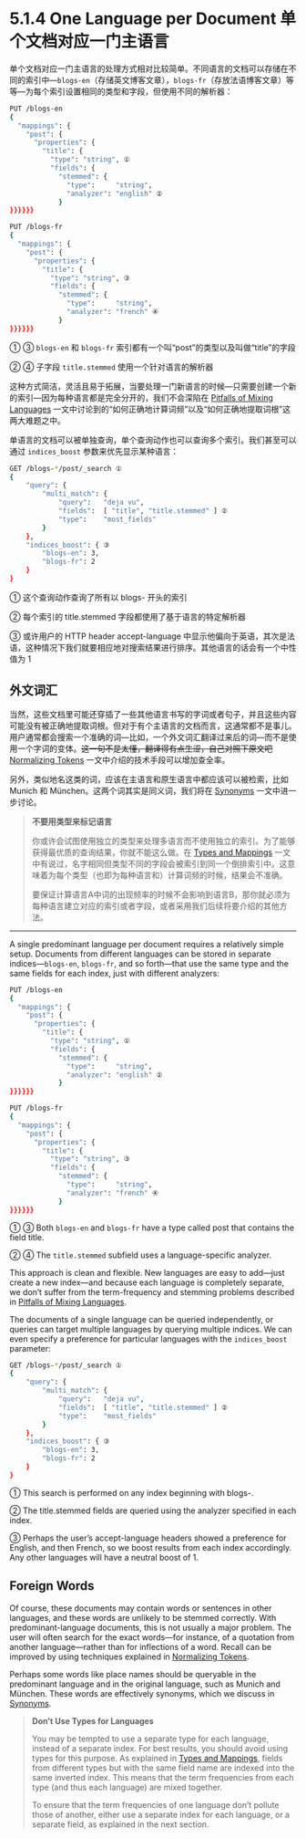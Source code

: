 # 5.1.4 One Language per Document 单个文档对应一门主语言

单个文档对应一门主语言的处理方式相对比较简单。不同语言的文档可以存储在不同的索引中—`blogs-en`（存储英文博客文章），`blogs-fr`（存放法语博客文章）等等—为每个索引设置相同的类型和字段，但使用不同的解析器：

```bash
PUT /blogs-en
{
  "mappings": {
    "post": {
      "properties": {
        "title": {
          "type": "string", ①
          "fields": {
            "stemmed": {
              "type":     "string",
              "analyzer": "english" ②
            }
}}}}}}

PUT /blogs-fr
{
  "mappings": {
    "post": {
      "properties": {
        "title": {
          "type": "string", ③
          "fields": {
            "stemmed": {
              "type":     "string",
              "analyzer": "french" ④
            }
}}}}}}
```

① ③ `blogs-en` 和 `blogs-fr` 索引都有一个叫“post”的类型以及叫做“title”的字段

② ④ 子字段 `title.stemmed` 使用一个针对语言的解析器

这种方式简洁，灵活且易于拓展，当要处理一门新语言的时候—只需要创建一个新的索引—因为每种语言都是完全分开的，我们不会深陷在  [Pitfalls of Mixing Languages](https://www.elastic.co/guide/en/elasticsearch/guide/current/language-pitfalls.html) 一文中讨论到的“如何正确地计算词频”以及“如何正确地提取词根”这两大难题之中。

单语言的文档可以被单独查询，单个查询动作也可以查询多个索引。我们甚至可以通过 `indices_boost` 参数来优先显示某种语言：

```bash
GET /blogs-*/post/_search ①
{
    "query": {
        "multi_match": {
            "query":   "deja vu",
            "fields":  [ "title", "title.stemmed" ] ②
            "type":    "most_fields"
        }
    },
    "indices_boost": { ③
        "blogs-en": 3,
        "blogs-fr": 2
    }
}
```

① 这个查询动作查询了所有以 blogs- 开头的索引

② 每个索引的 title.stemmed 字段都使用了基于语言的特定解析器

③ 或许用户的 HTTP header accept-language 中显示他偏向于英语，其次是法语，这种情况下我们就要相应地对搜索结果进行排序。其他语言的话会有一个中性值为 1

## 外文词汇

当然，这些文档里可能还穿插了一些其他语言书写的字词或者句子，并且这些内容可能没有被正确地提取词根。但对于有个主语言的文档而言，这通常都不是事儿。用户通常都会搜索一个准确的词—比如，一个外文词汇翻译过来后的词—而不是使用一个字词的变体。~~这一句不是太懂，翻译得有点生涩，自己对照下原文吧~~ [Normalizing Tokens](https://www.elastic.co/guide/en/elasticsearch/guide/current/token-normalization.html) 一文中介绍的技术手段可以增加查全率。

另外，类似地名这类的词，应该在主语言和原生语言中都应该可以被检索，比如 Munich 和 München。这两个词其实是同义词，我们将在 [Synonyms](https://www.elastic.co/guide/en/elasticsearch/guide/current/synonyms.html) 一文中进一步讨论。

> **不要用类型来标记语言**
>
> 你或许会试图使用独立的类型来处理多语言而不使用独立的索引。为了能够获得最优质的查询结果，你就不能这么做。在 [Types and Mappings](https://www.elastic.co/guide/en/elasticsearch/guide/current/mapping.html) 一文中有说过，名字相同但类型不同的字段会被索引到同一个倒排索引中。这意味着为每个类型（也即为每种语言和）计算词频的时候，结果会不准确。
>
> 要保证计算语言A中词的出现频率的时候不会影响到语言B，那你就必须为每种语言建立对应的索引或者字段，或者采用我们后续将要介绍的其他方法。

***

A single predominant language per document requires a relatively simple setup. Documents from different languages can be stored in separate indices—`blogs-en`, `blogs-fr`, and so forth—that use the same type and the same fields for each index, just with different analyzers:

```bash
PUT /blogs-en
{
  "mappings": {
    "post": {
      "properties": {
        "title": {
          "type": "string", ①
          "fields": {
            "stemmed": {
              "type":     "string",
              "analyzer": "english" ②
            }
}}}}}}

PUT /blogs-fr
{
  "mappings": {
    "post": {
      "properties": {
        "title": {
          "type": "string", ③
          "fields": {
            "stemmed": {
              "type":     "string",
              "analyzer": "french" ④
            }
}}}}}}
```

① ③ Both `blogs-en` and `blogs-fr` have a type called post that contains the field title.

② ④ The `title.stemmed` subfield uses a language-specific analyzer.

This approach is clean and flexible. New languages are easy to add—just create a new index—and because each language is completely separate, we don’t suffer from the term-frequency and stemming problems described in [Pitfalls of Mixing Languages](https://www.elastic.co/guide/en/elasticsearch/guide/current/language-pitfalls.html).

The documents of a single language can be queried independently, or queries can target multiple languages by querying multiple indices. We can even specify a preference for particular languages with the `indices_boost` parameter:

```bash
GET /blogs-*/post/_search ①
{
    "query": {
        "multi_match": {
            "query":   "deja vu",
            "fields":  [ "title", "title.stemmed" ] ②
            "type":    "most_fields"
        }
    },
    "indices_boost": { ③
        "blogs-en": 3,
        "blogs-fr": 2
    }
}
```

① This search is performed on any index beginning with blogs-.

② The title.stemmed fields are queried using the analyzer specified in each index.

③ Perhaps the user’s accept-language headers showed a preference for English, and then French, so we boost results from each index accordingly. Any other languages will have a neutral boost of 1.

## Foreign Words

Of course, these documents may contain words or sentences in other languages, and these words are unlikely to be stemmed correctly. With predominant-language documents, this is not usually a major problem. The user will often search for the exact words—for instance, of a quotation from another language—rather than for inflections of a word. Recall can be improved by using techniques explained in [Normalizing Tokens](https://www.elastic.co/guide/en/elasticsearch/guide/current/token-normalization.html).

Perhaps some words like place names should be queryable in the predominant language and in the original language, such as Munich and München. These words are effectively synonyms, which we discuss in [Synonyms](https://www.elastic.co/guide/en/elasticsearch/guide/current/synonyms.html).

> **Don’t Use Types for Languages**
>
> You may be tempted to use a separate type for each language, instead of a separate index. For best results, you should avoid using types for this purpose. As explained in [Types and Mappings](https://www.elastic.co/guide/en/elasticsearch/guide/current/mapping.html), fields from different types but with the same field name are indexed into the same inverted index. This means that the term frequencies from each type (and thus each language) are mixed together.
> 
> To ensure that the term frequencies of one language don’t pollute those of another, either use a separate index for each language, or a separate field, as explained in the next section.